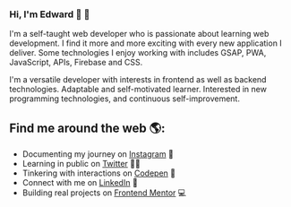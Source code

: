 ### Hi, I'm Edward 👋 🙂

I'm a self-taught web developer who is passionate about learning web development. I find it more and more exciting with every new application I deliver. Some technologies I enjoy working with includes GSAP, PWA, JavaScript, APIs, Firebase and CSS. 

I'm a versatile developer with interests in frontend as well as backend technologies. Adaptable and self-motivated learner. Interested in new programming technologies, and continuous self-improvement.

## Find me around the web 🌎: 
- Documenting my journey on <a href="https://instagram.com/_edwardleung">Instagram</a> 📝 
- Learning in public on <a href="https://twitter.com/_eddieleung">Twitter</a> ✍🏾
- Tinkering with interactions on <a href="https://codepen.io/edward-leung">Codepen</a> 🏓
- Connect with me on <a href="https://www.linkedin.com/in/edward-leung-3a6165142/">LinkedIn</a> 💼
- Building real projects on <a href="https://www.frontendmentor.io/profile/Edwardleung1">Frontend Mentor</a> 💻 
